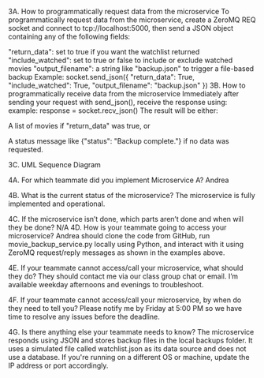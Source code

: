 3A. How to programmatically request data from the microservice
To programmatically request data from the microservice, create a ZeroMQ REQ socket and connect to tcp://localhost:5000, then send a JSON object containing any of the following fields:

"return_data": set to true if you want the watchlist returned
"include_watched": set to true or false to include or exclude watched movies
"output_filename": a string like "backup.json" to trigger a file-based backup
Example:
socket.send_json({
"return_data": True,
"include_watched": True,
"output_filename": "backup.json"
})
3B. How to programmatically receive data from the microservice
Immediately after sending your request with send_json(), receive the response using:
example:
response = socket.recv_json()
The result will be either:

A list of movies if "return_data" was true, or

A status message like {"status": "Backup complete."} if no data was requested.

3C. UML Sequence Diagram

4A. For which teammate did you implement Microservice A?
Andrea

4B. What is the current status of the microservice?
The microservice is fully implemented and operational.

4C. If the microservice isn’t done, which parts aren’t done and when will they be done?
N/A
4D. How is your teammate going to access your microservice?
Andrea should clone the code from GitHub, run movie_backup_service.py locally using Python, and interact with it using ZeroMQ request/reply messages as shown in the examples above.

4E. If your teammate cannot access/call your microservice, what should they do?
They should contact me via our class group chat or email. I’m available weekday afternoons and evenings to troubleshoot.

4F. If your teammate cannot access/call your microservice, by when do they need to tell you?
Please notify me by Friday at 5:00 PM so we have time to resolve any issues before the deadline.

4G. Is there anything else your teammate needs to know?
The microservice responds using JSON and stores backup files in the local backups folder. It uses a simulated file called watchlist.json as its data source and does not use a database. If you're running on a different OS or machine, update the IP address or port accordingly.
